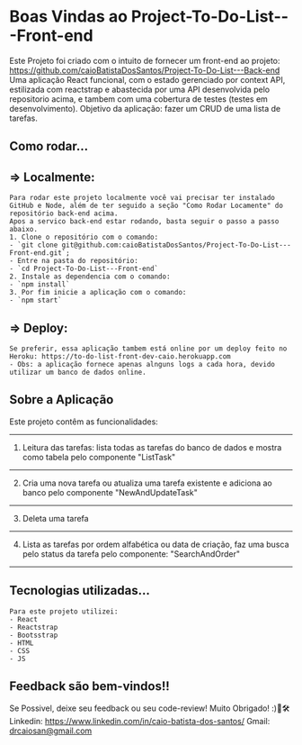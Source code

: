 # Boas Vindas ao Project-To-Do-List---Front-end

Este Projeto foi criado com o intuito de fornecer um front-end ao projeto: https://github.com/caioBatistaDosSantos/Project-To-Do-List---Back-end
Uma aplicação React funcional, com o estado gerenciado por context API, estilizada com reactstrap e abastecida por uma API desenvolvida pelo repositorio acima, e tambem com uma cobertura de testes (testes em desenvolvimento).
Objetivo da aplicação: fazer um CRUD de uma lista de tarefas.

## Como rodar...
  
  => Localmente:
  ---
    Para rodar este projeto localmente você vai precisar ter instalado GitHub e Node, além de ter seguido a seção "Como Rodar Locamente" do repositório back-end acima.
    Apos a servico back-end estar rodando, basta seguir o passo a passo abaixo.
    1. Clone o repositório com o comando:
    - `git clone git@github.com:caioBatistaDosSantos/Project-To-Do-List---Front-end.git`;
    - Entre na pasta do repositório:
    - `cd Project-To-Do-List---Front-end`
    2. Instale as dependencia com o comando:
    - `npm install`
    3. Por fim inicie a aplicação com o comando:
    - `npm start`
  
  => Deploy:
  ---
    Se preferir, essa aplicação tambem está online por um deploy feito no Heroku: https://to-do-list-front-dev-caio.herokuapp.com
    - Obs: a aplicação fornece apenas alnguns logs a cada hora, devido utilizar um banco de dados online.

 ## Sobre a Aplicação
 
 Este projeto contêm as funcionalidades:
 
   ---
   1. Leitura das tarefas: lista todas as tarefas do banco de dados e mostra como tabela pelo componente "ListTask"
   ---
   2. Cria uma nova tarefa ou atualiza uma tarefa existente e adiciona ao banco pelo componente "NewAndUpdateTask"
   ---
   3. Deleta uma tarefa
   ---
   4. Lista as tarefas por ordem alfabética ou data de criação, faz uma busca pelo status da tarefa pelo componente: "SearchAndOrder"
   ---

 
 ## Tecnologias utilizadas...
    Para este projeto utilizei:
    - React
    - Reactstrap
    - Bootsstrap
    - HTML
    - CSS
    - JS
 
 
 ## Feedback são bem-vindos!!
 
   Se Possivel, deixe seu feedback ou seu code-review! Muito Obrigado! :)🤝🛠 
   Linkedin: https://www.linkedin.com/in/caio-batista-dos-santos/
   Gmail: drcaiosan@gmail.com
 
